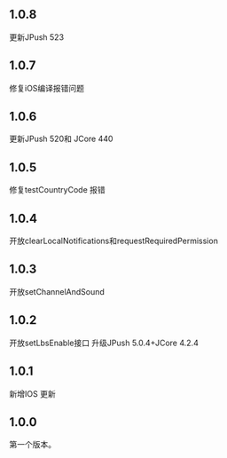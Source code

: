 
## 1.0.8
更新JPush 523
## 1.0.7
修复iOS编译报错问题
## 1.0.6
更新JPush 520和 JCore 440
## 1.0.5
修复testCountryCode 报错
## 1.0.4
开放clearLocalNotifications和requestRequiredPermission
## 1.0.3
开放setChannelAndSound 
## 1.0.2
开放setLbsEnable接口
升级JPush 5.0.4+JCore 4.2.4
## 1.0.1

新增IOS 更新
## 1.0.0

第一个版本。

